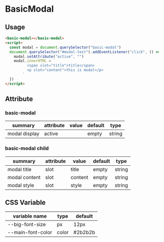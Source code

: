 # BasicModal

## Usage

```html
<basic-modal></basic-modal>
<script>
  const modal = document.querySelector("basic-modal")
  document.querySelector("#modal-test").addEventListener("click", () => {
    modal.setAttribute("active", "")
    modal.innerHTML = `
          <span slot="title">title</span>
          <p slot="content">this is modal</p>
        `
  })
</script>
```

## Attribute

### basic-modal

| summary       | attribute | value | default | type   |
| ------------- | --------- | ----- | ------- | ------ |
| modal display | active    |       | empty   | string |

### basic-modal child

| summary       | attribute | value   | default | type   |
| ------------- | --------- | ------- | ------- | ------ |
| modal title   | slot      | title   | empty   | string |
| modal content | slot      | content | empty   | string |
| modal style   | slot      | style   | empty   | string |

## CSS Variable

| variable name     | type  | default |
| ----------------- | ----- | ------- |
| --big-font-size   | px    | 12px    |
| --main-font-color | color | #2b2b2b |
